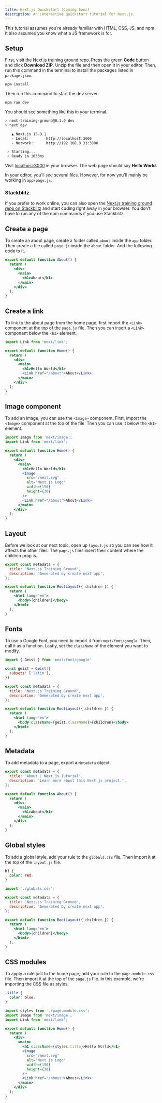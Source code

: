 ```yaml
---
title: Next.js Quickstart (Coming Soon)
description: An interactive quickstart tutorial for Next.js.
---
```


This tutorial assumes you're already familiar with HTML, CSS, JS, and npm. It also assumes you know what a JS framework is for.

## Setup

First, visit the <a href="https://github.com/simpledevio/next-training-ground" target="_blank">Next.js training ground repo</a>. Press the green **Code** button and click **Download ZIP**. Unzip the file and then open it in your editor. Then, run this command in the terminal to install the packages listed in `package.json`.

```bash
npm install
```

Then run this command to start the dev server.

```bash
npm run dev
```

You should see something like this in your terminal.

```bash
> next-training-ground@0.1.0 dev
> next dev

   ▲ Next.js 15.3.1
   - Local:        http://localhost:3000
   - Network:      http://192.168.0.31:3000

 ✓ Starting...
 ✓ Ready in 1033ms
```

Visit <a href="http://localhost:3000/" target="_blank">localhost:3000</a> in your browser. The web page should say **Hello World**.

In your editor, you'll see several files. However, for now you'll mainly be working in `app/page.js`.

### Stackblitz

If you prefer to work online, you can also open the <a href="https://stackblitz.com/github/simpledevio/next-training-ground?file=app/page.js" target="_blank">Next.js training ground repo on Stackblitz</a> and start coding right away in your browser. You don't have to run any of the npm commands if you use Stackblitz.

## Create a page

To create an about page, create a folder called `about` inside the `app` folder. Then create a file called `page.js` inside the `about` folder. Add the following code to it.

```jsx title="app/about/page.js"
export default function About() {
  return (
    <div>
      <main>
        <h1>About</h1>
      </main>
    </div>
  );
}
```

## Create a link

To link to the about page from the home page, first import the `<Link>` component at the top of the `page.js` file. Then you can insert a `<Link>` component below the `<h1>` element.

```jsx title="app/page.js" {1, 8}
import Link from "next/link";

export default function Home() {
  return (
    <div>
      <main>
        <h1>Hello World</h1>
        <Link href="/about">About</Link>
      </main>
    </div>
  );
}
```

## Image component

To add an image, you can use the `<Image>` component. First, import the `<Image>` component at the top of the file. Then you can use it below the `<h1>` element.

```jsx title="app/page.js" {1, 9-14}
import Image from 'next/image';
import Link from 'next/link';

export default function Home() {
  return (
    <div>
      <main>
        <h1>Hello World</h1>
        <Image
          src="/next.svg"
          alt="Next.js Logo"
          width={150}
          height={30}
        />
        <Link href="/about">About</Link>
      </main>
    </div>
  );
}
```

## Layout

Before we look at our next topic, open up `layout.js` so you can see how it affects the other files. The `page.js` files insert their content where the children prop is.

```jsx title="app/layout.js"
export const metadata = {
  title: 'Next.js Training Ground',
  description: 'Generated by create next app',
};

export default function RootLayout({ children }) {
  return (
    <html lang="en">
      <body>{children}</body>
    </html>
  );
}
```

## Fonts

To use a Google Font, you need to import it from `next/font/google`. Then, call it as a function. Lastly, set the `className` of the element you want to modify.

```jsx title="app/layout.js" {1-5} "className={geist.className}"
import { Geist } from 'next/font/google'

const geist = Geist({
  subsets: ['latin'],
})

export const metadata = {
  title: 'Next.js Training Ground',
  description: 'Generated by create next app',
};

export default function RootLayout({ children }) {
  return (
    <html lang="en">
      <body className={geist.className}>{children}</body>
    </html>
  );
}
```

## Metadata

To add metadata to a page, export a `Metadata` object.

```jsx title="app/about/page.js" {1-4}
export const metadata = {
  title: 'About | Next.js Tutorial',
  description: 'Learn more about this Next.js project.',
};

export default function About() {
  return (
    <div>
      <main>
        <h1>About</h1>
      </main>
    </div>
  );
}
```

## Global styles

To add a global style, add your rule to the `globals.css` file. Then import it at the top of the `layout.js` file.

```css title="app/globals.css"
h1 {
  color: red;
}
```

```jsx title="app/layout.js" {1}
import './globals.css';

export const metadata = {
  title: 'Next.js Training Ground',
  description: 'Generated by create next app',
};

export default function RootLayout({ children }) {
  return (
    <html lang="en">
      <body>{children}</body>
    </html>
  );
}
```

## CSS modules

To apply a rule just to the home page, add your rule to the `page.module.css` file. Then import it at the top of the `page.js` file. In this example, we're importing the CSS file as styles.

```css title="app/page.module.css"
.title {
  color: blue;
}
```

```jsx title="app/page.js" {1} "className={styles.title}"
import styles from './page.module.css';
import Image from 'next/image';
import Link from 'next/link';

export default function Home() {
  return (
    <div>
      <main>
        <h1 className={styles.title}>Hello World</h1>
        <Image
          src="/next.svg"
          alt="Next.js Logo"
          width={150}
          height={30}
        />
        <Link href="/about">About</Link>
      </main>
    </div>
  );
}
```

